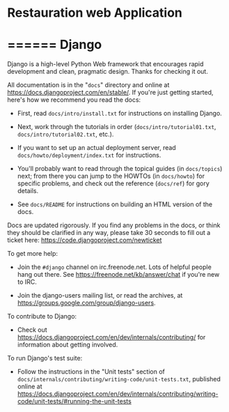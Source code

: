 Restauration web Application
================

======
Django
======

Django is a high-level Python Web framework that encourages rapid development
and clean, pragmatic design. Thanks for checking it out.

All documentation is in the "``docs``" directory and online at
https://docs.djangoproject.com/en/stable/. If you're just getting started,
here's how we recommend you read the docs:

* First, read ``docs/intro/install.txt`` for instructions on installing Django.

* Next, work through the tutorials in order (``docs/intro/tutorial01.txt``,
  ``docs/intro/tutorial02.txt``, etc.).

* If you want to set up an actual deployment server, read
  ``docs/howto/deployment/index.txt`` for instructions.

* You'll probably want to read through the topical guides (in ``docs/topics``)
  next; from there you can jump to the HOWTOs (in ``docs/howto``) for specific
  problems, and check out the reference (``docs/ref``) for gory details.

* See ``docs/README`` for instructions on building an HTML version of the docs.

Docs are updated rigorously. If you find any problems in the docs, or think
they should be clarified in any way, please take 30 seconds to fill out a
ticket here: https://code.djangoproject.com/newticket

To get more help:

* Join the ``#django`` channel on irc.freenode.net. Lots of helpful people hang
  out there. See https://freenode.net/kb/answer/chat if you're new to IRC.

* Join the django-users mailing list, or read the archives, at
  https://groups.google.com/group/django-users.

To contribute to Django:

* Check out https://docs.djangoproject.com/en/dev/internals/contributing/ for
  information about getting involved.

To run Django's test suite:

* Follow the instructions in the "Unit tests" section of
  ``docs/internals/contributing/writing-code/unit-tests.txt``, published online at
  https://docs.djangoproject.com/en/dev/internals/contributing/writing-code/unit-tests/#running-the-unit-tests
